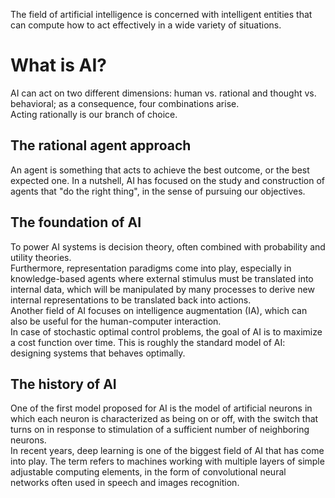 The field of artificial intelligence is concerned with intelligent entities that can compute how to act effectively in a wide variety of situations.
# What is AI?
AI can act on two different dimensions: human vs. rational and thought vs. behavioral; as a consequence, four combinations arise.<br>
Acting rationally is our branch of choice.
## The rational agent approach
An agent is something that acts to achieve the best outcome, or the best expected one. In a nutshell, AI has focused on the study and construction of agents that "do the right thing", in the sense of pursuing our objectives.
## The foundation of AI
To power AI systems is decision theory, often combined with probability and utility theories.<br>
Furthermore, representation paradigms come into play, especially in knowledge-based agents where external stimulus must be translated into internal data, which will be manipulated by many processes to derive new internal representations to be translated back into actions.<br>
Another field of AI focuses on intelligence augmentation (IA), which can also be useful for the human-computer interaction.<br>
In case of stochastic optimal control problems, the goal of AI is to maximize a cost function over time. This is roughly the standard model of AI: designing systems that behaves optimally.
## The history of AI
One of the first model proposed for AI is the model of artificial neurons in which each neuron is characterized as being on or off, with the switch that turns on in response to stimulation of a sufficient number of neighboring neurons.<br>
In recent years, deep learning is one of the biggest field of AI that has come into play. The term refers to machines working with multiple layers of simple adjustable computing elements, in the form of convolutional neural networks often used in speech and images recognition.